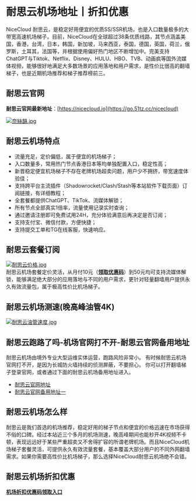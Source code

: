 # 耐思云机场地址丨折扣优惠
NiceCloud 耐思云，是稳定好用便宜的优质SS/SSR机场，也是入口数量极多的大带宽高速机场梯子。目前，NiceCloud在全球超过38条优质线路，其节点涵盖美国，香港，台湾，日本，韩国，新加坡，马来西亚，泰国，德国，英国，荷兰，俄罗斯，土耳其，法国等，并根据使用偏好热门地区不断增加中。完美支持ChatGPT与Tiktok、Netflix、Disney、HULU、HBO、TVB、动画疯等国外流媒体视频，能够很好地满足大多数场景的应用落地和用户需求，是性价比很高的翻墙梯子，也是近期机场推荐和梯子推荐榜前三。

## 耐思云官网
**耐思云官网最新地址**：[https://nicecloud.io](https://go.51tz.cc/nicecloud)

[![奈絲韻.jpg](https://s2.loli.net/2023/11/21/dFAnPqGciwMJo9W.jpg)](https://go.51tz.cc/nicecloud)

## 耐思云机场特点
* 流量充足，定价偏低，属于便宜的机场梯子；
* 入口数量多，常用热门节点香港日本等均单独配置入口，稳定性高；
* 新晋稳定便宜机场梯子不存在老牌机场超卖问题，用户少不拥挤，带宽速度体验佳；
* 支持跨平台主流插件（Shadowrocket/Clash/Stash等本站软件下载页面）订阅链接，有详细教程；
* 全套餐都提供ChatGPT、TikTok、流媒体解锁；
* 所有节点全部真实1倍率，流量使用记录实时查询；
* 通过邀请注册即可免费试用24H，充分体验满意后再决定是否订阅；
* 支持支付宝、微信付款，方便快捷；
* 支持提交工单和TG在线客服，快速响应。

## 耐思云套餐订阅
[![耐思云价格.jpg](https://s2.loli.net/2023/12/08/uQGzbJAE5p8RdOF.jpg)](https://go.51tz.cc/nicecloud)  
耐思云机场套餐定价灵活，从月付10元（**[领取优惠码](https://ihaoke.vip/discount/)**）到50元均可支持流媒体解锁，能够满足绝大部分的应用落地与不同的用户需求，更针对轻量翻墙用户提供永久有效流量包，属于极高性价比机场梯子。

## 耐思云机场测速(晚高峰油管4K)
[![耐思云油管速度.jpg](https://s2.loli.net/2023/12/08/FdC5OV1eDJiNTwu.jpg)](https://go.51tz.cc/nicecloud)

## 耐思云跑路了吗-机场官网打不开-耐思云官网备用地址
耐思云机场由境外专业大型运维实体运营，跑路风险非常小。
有时候耐思云机场官网打不开，是因为长城防火墙持续的侦测屏蔽，不要担心。
你可以打开翻墙梯子登录官网，或者通过下面的耐思云机场备用地址进入。
* [耐思云官网地址](https://go.51tz.cc/nicecloud)
* [耐思云官网备用地址一](https://go.51tz.cc/nicecloud)


## 耐思云机场怎么样
耐思云是我们首选的机场推荐，稳定好用的梯子节点和便宜的价格迅速在市场获得不俗的口碑。经过本站近三个多月的机场测速，晚高峰期间也能秒开4K视频不卡顿，表现远远好于某些严重超卖又不舍得扩容的所谓老牌机场。而且NiceCloud机场梯子套餐灵活，可提供永久有效流量套餐，基本覆盖大部分用户的不同外网翻墙需求。如果你需要高性价比机场梯子，那么选择NiceCloud耐思云机场绝不会错。

## 耐思云机场折扣优惠
[**机场折扣优惠码领取入口**](https://ihaoke.vip/discount/)

